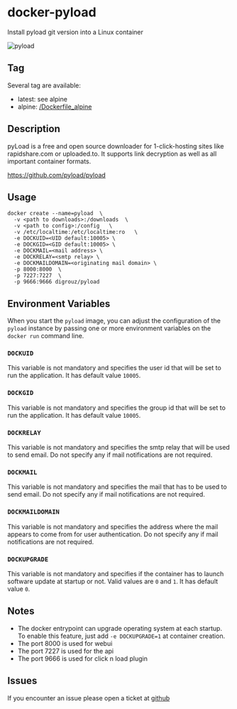 # docker-pyload
Install pyload git version into a Linux container

![pyload](https://github.com/pyload/pyload/blob/master/pyload/webui/themes/Default/img/pyload-logo.png)

## Tag
Several tag are available:
* latest: see alpine
* alpine: [/Dockerfile_alpine](https://github.com/digrouz/docker-pyload/blob/master/Dockerfile_alpine)

## Description

pyLoad is a free and open source downloader for 1-click-hosting sites like rapidshare.com or uploaded.to. It supports link decryption as well as all important container formats.

https://github.com/pyload/pyload

## Usage
    docker create --name=pyload  \
      -v <path to downloads>:/downloads  \
      -v <path to config>:/config   \
      -v /etc/localtime:/etc/localtime:ro   \
      -e DOCKUID=<UID default:10005> \
      -e DOCKGID=<GID default:10005> \
      -e DOCKMAIL=<mail address> \
      -e DOCKRELAY=<smtp relay> \
      -e DOCKMAILDOMAIN=<originating mail domain> \
      -p 8000:8000  \
      -p 7227:7227  \
      -p 9666:9666 digrouz/pyload


## Environment Variables

When you start the `pyload` image, you can adjust the configuration of the `pyload` instance by passing one or more environment variables on the `docker run` command line.

### `DOCKUID`

This variable is not mandatory and specifies the user id that will be set to run the application. It has default value `10005`.

### `DOCKGID`

This variable is not mandatory and specifies the group id that will be set to run the application. It has default value `10005`.

### `DOCKRELAY`

This variable is not mandatory and specifies the smtp relay that will be used to send email. Do not specify any if mail notifications are not required.

### `DOCKMAIL`

This variable is not mandatory and specifies the mail that has to be used to send email. Do not specify any if mail notifications are not required.

### `DOCKMAILDOMAIN`

This variable is not mandatory and specifies the address where the mail appears to come from for user authentication. Do not specify any if mail notifications are not required.

### `DOCKUPGRADE`

This variable is not mandatory and specifies if the container has to launch software update at startup or not. Valid values are `0` and `1`. It has default value `0`.

## Notes

* The docker entrypoint can upgrade operating system at each startup. To enable this feature, just add `-e DOCKUPGRADE=1` at container creation.
* The port 8000 is used for webui
* The port 7227 is used for the api
* The port 9666 is used for click n load plugin

## Issues

If you encounter an issue please open a ticket at [github](https://github.com/digrouz/docker-pyload/issues)

